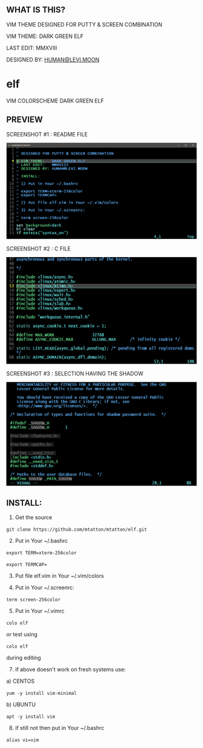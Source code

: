 ## WHAT IS THIS?

VIM THEME DESIGNED FOR PUTTY & SCREEN COMBINATION



VIM THEME:   DARK GREEN ELF

LAST EDIT:   MMXVIII

DESIGNED BY: HUMAN@LEVI.MOON

# elf

VIM COLORSCHEME DARK GREEN ELF

## PREVIEW

SCREENSHOT #1 : README FILE

![DARK GREEN ELF PREVIEW](https://raw.githubusercontent.com/mtatton/elf/master/dark_green_elf_001.gif)

SCREENSHOT #2 : C FILE

![DARK GREEN ELF PREVIEW](https://raw.githubusercontent.com/mtatton/elf/master/dark_green_elf_002.gif)

SCREENSHOT #3 : SELECTION HAVING THE SHADOW

![DARK GREEN ELF PREVIEW](https://raw.githubusercontent.com/mtatton/elf/master/dark_green_elf_003.gif)


## INSTALL:

1) Get the source

`git clone https://github.com/mtatton/mtatton/elf.git`

2) Put in Your ~/.bashrc

`export TERM=xterm-256color`

`export TERMCAP=`

3) Put file elf.vim in Your ~/.vim/colors

4) Put in Your ~/.screenrc:

`term screen-256color`

5) Put in Your ~/.vimrc 

`colo elf`

   or test using

`colo elf`

   during editing

7) if above doesn't work on fresh systems use:

  a) CENTOS 
    
`yum -y install vim-minimal`

  b) UBUNTU

`apt -y install vim`

8) if still not then put in Your ~/.bashrc

`alias vi=vim`
